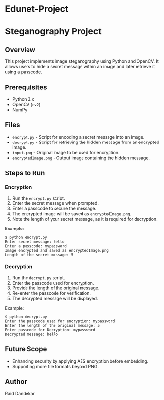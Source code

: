 # Edunet-Project

# Steganography Project

## Overview
This project implements image steganography using Python and OpenCV. It allows users to hide a secret message within an image and later retrieve it using a passcode.

## Prerequisites
- Python 3.x
- OpenCV (`cv2`)
- NumPy

## Files
- `encrypt.py` - Script for encoding a secret message into an image.
- `decrypt.py` - Script for retrieving the hidden message from an encrypted image.
- `input.png` - Original image to be used for encryption.
- `encryptedImage.png` - Output image containing the hidden message.

## Steps to Run

### Encryption
1. Run the `encrypt.py` script.
2. Enter the secret message when prompted.
3. Enter a passcode to secure the message.
4. The encrypted image will be saved as `encryptedImage.png`.
5. Note the length of your secret message, as it is required for decryption.

Example:
```
$ python encrypt.py
Enter secret message: hello
Enter a passcode: mypassword
Image encrypted and saved as encryptedImage.png
Length of the secret message: 5
```

### Decryption
1. Run the `decrypt.py` script.
2. Enter the passcode used for encryption.
3. Provide the length of the original message.
4. Re-enter the passcode for verification.
5. The decrypted message will be displayed.

Example:
```
$ python decrypt.py
Enter the passcode used for encryption: mypassword
Enter the length of the original message: 5
Enter passcode for Decryption: mypassword
Decrypted message: hello
```

## Future Scope
- Enhancing security by applying AES encryption before embedding.
- Supporting more file formats beyond PNG.

## Author
Raid Dandekar

